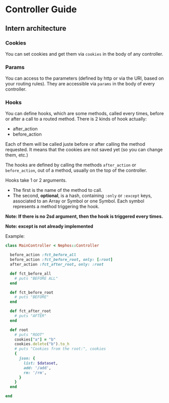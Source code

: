 # Controller Guide

## Intern architecture

### Cookies
You can set cookies and get them via ``cookies`` in the body of any controller.

### Params
You can access to the parameters (defined by http or via the URI, based on your
routing rules).
They are accessible via ``params`` in the body of every controller.

### Hooks
You can define hooks, which are some methods, called every times, before or
after a call to a routed method. There is 2 kinds of hook actually:

- after_action
- before_action

Each of them will be called juste before or after calling the method requested.
It means that the cookies are not saved yet (so you can change them, etc.)

The hooks are defined by calling the methods ``after_action`` or
``before_action``, out of a method, usually on the top of the controller.

Hooks take 1 or 2 arguments.
- The first is the name of the method to call.
- The second, **optional**, is a hash, containing ``:only`` or ``:except``
  keys, associated to an Array or Symbol or one Symbol. Each symbol represents
  a method triggering the hook.

**Note: If there is no 2sd argument, then the hook is triggered every times.**

**Note: except is not already implemented**

Example:
```ruby
class MainController < Nephos::Controller

  before_action :fct_before_all
  before_action :fct_before_root, only: [:root]
  after_action :fct_after_root, only: :root

  def fct_before_all
    # puts "BEFORE ALL"
  end

  def fct_before_root
    # puts "BEFORE"
  end

  def fct_after_root
    # puts "AFTER"
  end

  def root
    # puts "ROOT"
    cookies["a"] = "b"
    cookies.delete("b").to_h
    # puts "Cookies from the root:", cookies
    {
      json: {
        list: $dataset,
        add: '/add',
        rm: '/rm',
      }
    }
  end

end
```
